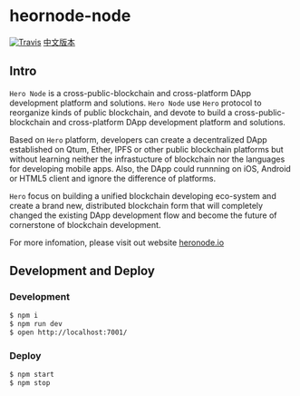 # heornode-node

[![Travis](https://img.shields.io/travis/hero-node/hero-node.svg?style=flat-square)](https://travis-ci.org/hero-node/hero-node)
[中文版本](https://github.com/hero-mobile/hero-node/blob/master/README.zh-CN.md)

## Intro

`Hero Node` is a cross-public-blockchain and cross-platform DApp development platform and solutions.
`Hero Node` use `Hero` protocol to reorganize kinds of public blockchain, and devote to build a cross-public-blockchain and cross-platform DApp development platform and solutions.

Based on `Hero` platform, developers can create a decentralized DApp established on Qtum, Ether, IPFS or other public blockchain platforms but without learning neither the infrastucture of blockchain nor the languages for developing mobile apps. Also, the DApp could runnning on iOS, Android or HTML5 client and ignore the difference of platforms.

`Hero` focus on building a unified blockchain developing eco-system and create a brand new, distributed blockchain form that will completely changed the existing DApp development flow and become the future of cornerstone of blockchain development.

For more infomation, please visit out website [heronode.io](https://heronode.io)

## Development and Deploy

### Development

```bash
$ npm i
$ npm run dev
$ open http://localhost:7001/
```

### Deploy

```bash
$ npm start
$ npm stop
```
